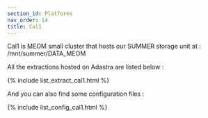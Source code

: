 ```yaml
---
section_id: Platforms
nav_order: 14
title: Cal1
---
```


Cal1 is MEOM small cluster that hosts our SUMMER storage unit at : /mnt/summer/DATA_MEOM

All the extractions hosted on Adastra are listed below :

{% include list_extract_cal1.html %}


And you can also find some configuration files :

{% include list_config_cal1.html %}


